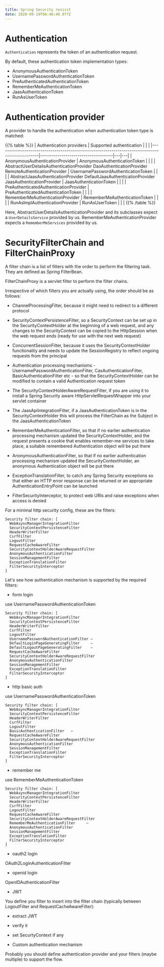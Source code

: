 ```yaml
---
title: Spring Security revisit
date: 2020-09-19T06:46:40.077Z
---
```

# Authentication

`Authentication` represents the token of an authentication request.

By default, these authentication token implementation types:
- AnonymousAuthenticationToken
- UsernamePasswordAuthenticationToken
- PreAuthenticatedAuthenticationToken
- RememberMeAuthenticationToken
- JaasAuthenticationToken
- RunAsUserToken

# Authentication provider
A provider to handle the authentication when authentication token type is matched:

{{% table %}}
| Authentication providers                                                                         | Supported authentication            |   |   |
|--------------------------------------------------------------------------------------------------|-------------------------------------|---|---|
| AnonymousAuthenticationProvider                                                                  | AnonymousAuthenticationToken        |   |   |
| AbstractUserDetailsAuthenticationProvider DaoAuthenticationProvider RemoteAuthenticationProvider | UsernamePasswordAuthenticationToken |   |   |
| AbstractJaasAuthenticationProvider DefaultJaasAuthenticationProvider JaasAuthenticationProvider  | JaasAuthenticationToken             |   |   |
| PreAuthenticatedAuthenticationProvider                                                           | PreAuthenticatedAuthenticationToken |   |   |
| RememberMeAuthenticationProvider                                                                 | RememberMeAuthenticationToken       |   |   |
| RunAsImplAuthenticationProvider                                                                  | RunAsUserToken                      |   |   |
{{% /table %}}

Here, AbstractUserDetailsAuthenticationProvider and its subclasses expect a `UserDetailsService` provided by us.
RememberMeAuthenticationProvider expects a `RememberMeServices` provided by us.

# SecurityFilterChain and FilterChainProxy
A filter chain is a list of filters with the order to perform the filtering task. They are defined as Spring FilterBean.

FilterChainProxy is a servlet filter to perform the filter chains.

Irrespective of which filters you are actually using, the order should be as follows:

- ChannelProcessingFilter, because it might need to redirect to a different protocol

- SecurityContextPersistenceFilter, so a SecurityContext can be set up in the SecurityContextHolder at the beginning of a web request, and any changes to the SecurityContext can be copied to the HttpSession when the web request ends (ready for use with the next web request)

- ConcurrentSessionFilter, because it uses the SecurityContextHolder functionality and needs to update the SessionRegistry to reflect ongoing requests from the principal

- Authentication processing mechanisms - UsernamePasswordAuthenticationFilter, CasAuthenticationFilter, BasicAuthenticationFilter etc - so that the SecurityContextHolder can be modified to contain a valid Authentication request token

- The SecurityContextHolderAwareRequestFilter, if you are using it to install a Spring Security aware HttpServletRequestWrapper into your servlet container

- The JaasApiIntegrationFilter, if a JaasAuthenticationToken is in the SecurityContextHolder this will process the FilterChain as the Subject in the JaasAuthenticationToken

- RememberMeAuthenticationFilter, so that if no earlier authentication processing mechanism updated the SecurityContextHolder, and the request presents a cookie that enables remember-me services to take place, a suitable remembered Authentication object will be put there

- AnonymousAuthenticationFilter, so that if no earlier authentication processing mechanism updated the SecurityContextHolder, an anonymous Authentication object will be put there

- ExceptionTranslationFilter, to catch any Spring Security exceptions so that either an HTTP error response can be returned or an appropriate AuthenticationEntryPoint can be launched

- FilterSecurityInterceptor, to protect web URIs and raise exceptions when access is denied

For a minimal http security config, these are the filters:
```text
Security filter chain: [
  WebAsyncManagerIntegrationFilter
  SecurityContextPersistenceFilter
  HeaderWriterFilter
  CsrfFilter
  LogoutFilter
  RequestCacheAwareFilter
  SecurityContextHolderAwareRequestFilter
  AnonymousAuthenticationFilter
  SessionManagementFilter
  ExceptionTranslationFilter
  FilterSecurityInterceptor
]
```

Let's see how authentication mechanism is supported by the required filters:

- form login

use UsernamePasswordAuthenticationToken

```text
Security filter chain: [
  WebAsyncManagerIntegrationFilter
  SecurityContextPersistenceFilter
  HeaderWriterFilter
  CsrfFilter
  LogoutFilter
  UsernamePasswordAuthenticationFilter ⇦
  DefaultLoginPageGeneratingFilter     ⇦
  DefaultLogoutPageGeneratingFilter    ⇦
  RequestCacheAwareFilter
  SecurityContextHolderAwareRequestFilter
  AnonymousAuthenticationFilter
  SessionManagementFilter
  ExceptionTranslationFilter
  FilterSecurityInterceptor
]
```

- http basic auth

use UsernamePasswordAuthenticationToken
```
Security filter chain: [
  WebAsyncManagerIntegrationFilter
  SecurityContextPersistenceFilter
  HeaderWriterFilter
  CsrfFilter
  LogoutFilter
  BasicAuthenticationFilter   ⇦
  RequestCacheAwareFilter
  SecurityContextHolderAwareRequestFilter
  AnonymousAuthenticationFilter
  SessionManagementFilter
  ExceptionTranslationFilter
  FilterSecurityInterceptor
]
```
- remember me

use RememberMeAuthenticationToken
```
Security filter chain: [
  WebAsyncManagerIntegrationFilter
  SecurityContextPersistenceFilter
  HeaderWriterFilter
  CsrfFilter
  LogoutFilter
  RequestCacheAwareFilter
  SecurityContextHolderAwareRequestFilter
  RememberMeAuthenticationFilter     ⇦ 
  AnonymousAuthenticationFilter
  SessionManagementFilter
  ExceptionTranslationFilter
  FilterSecurityInterceptor
]
```
- oauth2 login

OAuth2LoginAuthenticationFilter

- openid login

OpenIDAuthenticationFilter

- JWT 

You define you filter to insert into the filter chain (typically between LogoutFilter and RequestCacheAwareFilter):
- extract JWT  
- verify it
- set SecurtyContext if any

- Custom authentication mechanism

Probably you should define authentication provider and your filters (maybe multiple) to support the flow.
